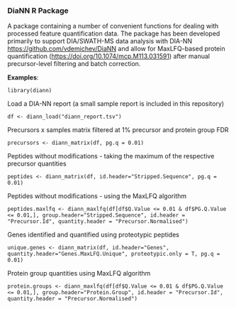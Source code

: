 ### DiaNN R Package
A package containing a number of convenient functions for dealing with processed feature quantification data. The package has been developed primarily to support DIA/SWATH-MS data analysis with DIA-NN https://github.com/vdemichev/DiaNN and allow for MaxLFQ-based protein quantification (https://doi.org/10.1074/mcp.M113.031591) after manual precursor-level filtering and batch correction.

**Examples**:   
```
library(diann)
```
Load a DIA-NN report (a small sample report is included in this repository)
```
df <- diann_load("diann_report.tsv")
```
Precursors x samples matrix filtered at 1% precursor and protein group FDR
```
precursors <- diann_matrix(df, pg.q = 0.01)
```
Peptides without modifications - taking the maximum of the respective precursor quantities
```
peptides <- diann_matrix(df, id.header="Stripped.Sequence", pg.q = 0.01)
```
Peptides without modifications - using the MaxLFQ algorithm
```
peptides.maxlfq <- diann_maxlfq(df[df$Q.Value <= 0.01 & df$PG.Q.Value <= 0.01,], group.header="Stripped.Sequence", id.header = "Precursor.Id", quantity.header = "Precursor.Normalised")
```
Genes identified and quantified using proteotypic peptides
```
unique.genes <- diann_matrix(df, id.header="Genes", quantity.header="Genes.MaxLFQ.Unique", proteotypic.only = T, pg.q = 0.01)
```
Protein group quantities using MaxLFQ algorithm
```
protein.groups <- diann_maxlfq(df[df$Q.Value <= 0.01 & df$PG.Q.Value <= 0.01,], group.header="Protein.Group", id.header = "Precursor.Id", quantity.header = "Precursor.Normalised")
```
